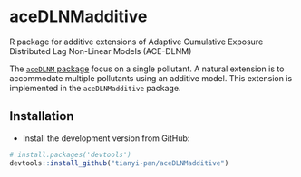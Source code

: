 # aceDLNMadditive
R package for additive extensions of Adaptive Cumulative Exposure Distributed Lag Non-Linear Models (ACE-DLNM)

The [`aceDLNM` package](https://github.com/tianyi-pan/aceDLNM/) focus on a single pollutant. 
A natural extension is to accommodate multiple pollutants using an additive model. This extension is implemented in the `aceDLNMadditive` package. 


## Installation
+ Install the development version from GitHub:

```R
# install.packages('devtools')
devtools::install_github("tianyi-pan/aceDLNMadditive")
```